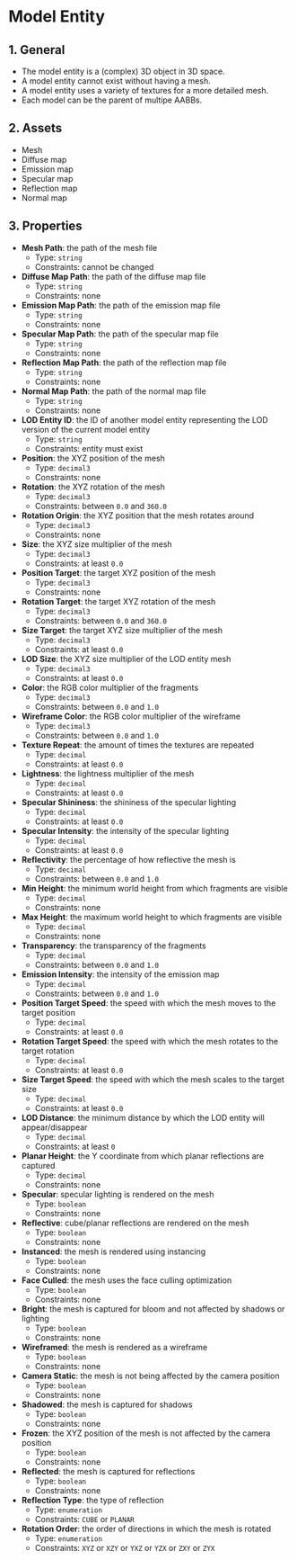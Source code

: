 # Model Entity

## 1. General

- The model entity is a (complex) 3D object in 3D space.
- A model entity cannot exist without having a mesh.
- A model entity uses a variety of textures for a more detailed mesh.
- Each model can be the parent of multipe AABBs.

## 2. Assets

- Mesh
- Diffuse map
- Emission map
- Specular map
- Reflection map
- Normal map

## 3. Properties

- **Mesh Path**: the path of the mesh file
  - Type: `string`
  - Constraints: cannot be changed
- **Diffuse Map Path**: the path of the diffuse map file
  - Type: `string`
  - Constraints: none
- **Emission Map Path**: the path of the emission map file
  - Type: `string`
  - Constraints: none
- **Specular Map Path**: the path of the specular map file
  - Type: `string`
  - Constraints: none
- **Reflection Map Path**: the path of the reflection map file
  - Type: `string`
  - Constraints: none
- **Normal Map Path**: the path of the normal map file
  - Type: `string`
  - Constraints: none
- **LOD Entity ID**: the ID of another model entity representing the LOD version of the current model entity
  - Type: `string`
  - Constraints: entity must exist
- **Position**: the XYZ position of the mesh
  - Type: `decimal3`
  - Constraints: none
- **Rotation**: the XYZ rotation of the mesh
  - Type: `decimal3`
  - Constraints: between `0.0` and `360.0`
- **Rotation Origin**: the XYZ position that the mesh rotates around
  - Type: `decimal3`
  - Constraints: none
- **Size**: the XYZ size multiplier of the mesh
  - Type: `decimal3`
  - Constraints: at least `0.0`
- **Position Target**: the target XYZ position of the mesh
  - Type: `decimal3`
  - Constraints: none
- **Rotation Target**: the target XYZ rotation of the mesh
  - Type: `decimal3`
  - Constraints: between `0.0` and `360.0`
- **Size Target**: the target XYZ size multiplier of the mesh
  - Type: `decimal3`
  - Constraints: at least `0.0`
- **LOD Size**: the XYZ size multiplier of the LOD entity mesh
  - Type: `decimal3`
  - Constraints: at least `0.0`
- **Color**: the RGB color multiplier of the fragments
  - Type: `decimal3`
  - Constraints: between `0.0` and `1.0`
- **Wireframe Color**: the RGB color multiplier of the wireframe
  - Type: `decimal3`
  - Constraints: between `0.0` and `1.0`
- **Texture Repeat**: the amount of times the textures are repeated
  - Type: `decimal`
  - Constraints: at least `0.0`
- **Lightness**: the lightness multiplier of the mesh
  - Type: `decimal`
  - Constraints: at least `0.0`
- **Specular Shininess**: the shininess of the specular lighting
  - Type: `decimal`
  - Constraints: at least `0.0`
- **Specular Intensity**: the intensity of the specular lighting
  - Type: `decimal`
  - Constraints: at least `0.0`
- **Reflectivity**: the percentage of how reflective the mesh is
  - Type: `decimal`
  - Constraints: between `0.0` and `1.0`
- **Min Height**: the minimum world height from which fragments are visible
  - Type: `decimal`
  - Constraints: none
- **Max Height**: the maximum world height to which fragments are visible
  - Type: `decimal`
  - Constraints: none
- **Transparency**: the transparency of the fragments
  - Type: `decimal`
  - Constraints: between `0.0` and `1.0`
- **Emission Intensity**: the intensity of the emission map
  - Type: `decimal`
  - Constraints: between `0.0` and `1.0`
- **Position Target Speed**: the speed with which the mesh moves to the target position
  - Type: `decimal`
  - Constraints: at least `0.0`
- **Rotation Target Speed**: the speed with which the mesh rotates to the target rotation
  - Type: `decimal`
  - Constraints: at least `0.0`
- **Size Target Speed**: the speed with which the mesh scales to the target size
  - Type: `decimal`
  - Constraints: at least `0.0`
- **LOD Distance**: the minimum distance by which the LOD entity will appear/disappear
  - Type: `decimal`
  - Constraints: at least `0`
- **Planar Height**: the Y coordinate from which planar reflections are captured
  - Type: `decimal`
  - Constraints: none
- **Specular**: specular lighting is rendered on the mesh
  - Type: `boolean`
  - Constraints: none
- **Reflective**: cube/planar reflections are rendered on the mesh
  - Type: `boolean`
  - Constraints: none
- **Instanced**: the mesh is rendered using instancing
  - Type: `boolean`
  - Constraints: none
- **Face Culled**: the mesh uses the face culling optimization
  - Type: `boolean`
  - Constraints: none
- **Bright**: the mesh is captured for bloom and not affected by shadows or lighting
  - Type: `boolean`
  - Constraints: none
- **Wireframed**: the mesh is rendered as a wireframe
  - Type: `boolean`
  - Constraints: none
- **Camera Static**: the mesh is not being affected by the camera position
  - Type: `boolean`
  - Constraints: none
- **Shadowed**: the mesh is captured for shadows
  - Type: `boolean`
  - Constraints: none
- **Frozen**: the XYZ position of the mesh is not affected by the camera position
  - Type: `boolean`
  - Constraints: none
- **Reflected**: the mesh is captured for reflections
  - Type: `boolean`
  - Constraints: none
- **Reflection Type**: the type of reflection
  - Type: `enumeration`
  - Constraints: `CUBE` or `PLANAR`
- **Rotation Order**: the order of directions in which the mesh is rotated
  - Type: `enumeration`
  - Constraints: `XYZ` or `XZY` or `YXZ` or `YZX` or `ZXY` or `ZYX`
